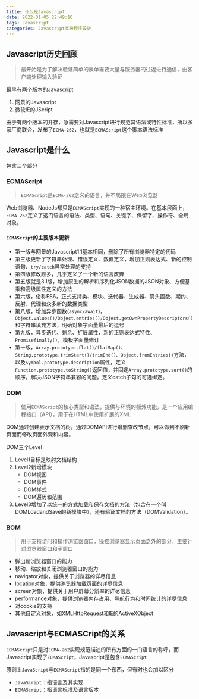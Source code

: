 ```yaml
---
title: 什么是Javascript
date: 2022-01-05 22:49:10
tags: Javascript
categories: Javascript高级程序设计
---
```


## Javascript历史回顾

>  最开始是为了解决验证简单的表单需要大量与服务器的往返进行通信，由客户端处理输入验证

最早有两个版本的Javascript

1. 网景的Javascript
2. 微软IE的JScript

由于有两个版本的并存，急需要对Javascript进行规范其语法或特性标准，所以多家厂商联合，发布了`ECMA-262`，也就是`ECMAScript`这个脚本语法标准

<!--more-->

## Javascript是什么

包含三个部分

### ECMAScript

> `ECMAScript`是`ECMA-262`定义的语言，并不局限在Web浏览器

Web浏览器、NodeJs都只是`ECMAScript`实现的一种宿主环境。在基本层面上，`ECMA-262`定义了这门语言的语法、类型、语句、关键字、保留字、操作符、全局对象。

#### `ECMAScript`的主要版本更新

- 第一版与网景的Javascript1.1基本相同，删除了所有浏览器特定的代码
- 第三版更新了字符串处理、错误定义、数值定义，增加正则表达式、新的控制语句、`try/catch`异常处理的支持
- 第四版修改颇多，几乎定义了一个新的语言废弃
- 第五版就是3.1版，增加原生的解析和序列化JSON数据的JSON对象、方便基乘和高级属性定义的方法
- 第六版，俗称ES6，正式支持类、模块、迭代器、生成器、箭头函数、期约、反射、代理和众多新的数据类型
- 第八版，增加异步函数(`async/await`)，`Object.values()/Object.entries()/Object.getOwnPropertyDescriptors()`和字符串填充方法，明确对象字面量最后的逗号
- 第九版，异步迭代、剩余、扩展属性，新的正则表达式特性、`Promisefinally()`，模板字面量修订
- 第十版，`Array.prototype.flat()/flatMap()、String.prototype.trimStart()/trimEnd()、Object.fromEntries()`方法，以及`Symbol.prototype.description`属性，定义`Function.prototype.toString()`返回值，并固定`Array.prototype.sort()`的顺序，解决JSON字符串兼容的问题。定义catch子句的可选绑定。

### DOM

> 使用`ECMAScript`的核心类型和语法，提供与环境的额外功能，是一个应用编程接口（API），用于在HTML中使用扩展的XML

DOM通过创建表示文档的树，通过DOMAPI进行增删查改节点，可以做到不刷新页面而修改页面外观和内容。

DOM三个Level

1. Level1目标是映射文档结构
2. Level2新增模块
   - DOM视图
   - DOM事件
   - DOM样式
   - DOM遍历和范围
3. Level3增加了以统一的方式加载和保存文档的方法（包含在一个叫DOMLoadandSave的新模块中），还有验证文档的方法（DOMValidation）。

###  BOM

> 用于支持访问和操作浏览器窗口，操控浏览器显示页面之外的部分，主要针对浏览器窗口和子窗口

- 弹出新浏览器窗口的能力
- 移动、缩放和关闭浏览器窗口的能力
- navigator对象，提供关于浏览器的详尽信息
- location对象，提供浏览器加载页面的详尽信息
- screen对象，提供关于用户屏幕分辨率的详尽信息
- performance对象，提供浏览器内存占用、导航行为和时间统计的详尽信息
- 对cookie的支持
- 其他自定义对象，如XMLHttpRequest和IE的ActiveXObject

## Javascript与ECMASCript的关系

`ECMAScript`只是对`ECMA-262`实现规范描述的所有方面的一门语言的称呼，而Javascript实现了`ECMAScript`，Javascript是包含`ECMAScript`

原则上`JavaScript`与`ECMAScript`指的是同一个东西，但有时也会加以区分

- `JavaScript`：指语言及其实现
- `ECMAScript`：指语言标准及语言版本